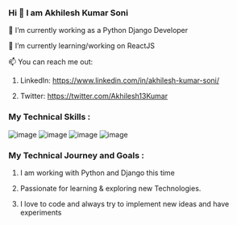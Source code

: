 ### Hi 👋 I am Akhilesh Kumar Soni

🔭 I’m currently working as a Python Django Developer

🌱 I’m currently learning/working on ReactJS

📫 You can reach me out: 

1. LinkedIn: https://www.linkedin.com/in/akhilesh-kumar-soni/

2. Twitter: https://twitter.com/Akhilesh13Kumar

### My Technical Skills :

![image](https://user-images.githubusercontent.com/61263785/119316357-7fc91b80-bc94-11eb-8126-320a39000008.png)
![image](https://user-images.githubusercontent.com/61263785/119317078-56f55600-bc95-11eb-90a1-253ae309b5ac.png)
![image](https://user-images.githubusercontent.com/61263785/119317551-d84ce880-bc95-11eb-9b38-074f179b727a.png)
![image](https://user-images.githubusercontent.com/61263785/119316611-ccacf200-bc94-11eb-84b1-bf043ba0f79a.png)



### My Technical Journey and Goals :

1. I am working with Python and Django this time

2. Passionate for learning & exploring new Technologies.

3. I love to code and always try to implement new ideas and have experiments

<!--
**AkhilWorld143/AkhilWorld143** is a ✨ _special_ ✨ repository because its `README.md` (this file) appears on your GitHub profile.

Here are some ideas to get you started:

- 🔭 I’m currently working on ...
- 🌱 I’m currently learning ...
- 👯 I’m looking to collaborate on ...
- 🤔 I’m looking for help with ...
- 💬 Ask me about ...
- 📫 How to reach me: ...
- 😄 Pronouns: ...
- ⚡ Fun fact: ...
-->
